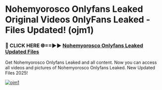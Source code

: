 # Nohemyorosco Onlyfans Leaked Original Videos 0nlyFans Leaked - Files Updated! (ojm1)

<h3>🔴 CLICK HERE 🌐==►► <a href="https://tinyurl.com/2jnfzry5" rel="nofollow">Nohemyorosco Onlyfans Leaked Updated Files</a></h3>

Get Nohemyorosco Onlyfans Leaked and all content. Now you can access all videos and pictures of Nohemyorosco Onlyfans Leaked. New Updated Files 2025!

[![ojm1](https://i.imgur.com/GyGTBgg.gif)](https://tinyurl.com/2jnfzry5)
